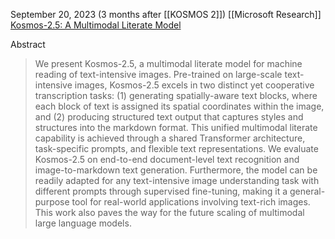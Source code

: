 September 20, 2023 (3 months after [[KOSMOS 2]])
[[Microsoft Research]]
[Kosmos-2.5: A Multimodal Literate Model](https://arxiv.org/abs/2309.11419)

Abstract
> We present Kosmos-2.5, a multimodal literate model for machine reading of text-intensive images. Pre-trained on large-scale text-intensive images, Kosmos-2.5 excels in two distinct yet cooperative transcription tasks: (1) generating spatially-aware text blocks, where each block of text is assigned its spatial coordinates within the image, and (2) producing structured text output that captures styles and structures into the markdown format. This unified multimodal literate capability is achieved through a shared Transformer architecture, task-specific prompts, and flexible text representations. We evaluate Kosmos-2.5 on end-to-end document-level text recognition and image-to-markdown text generation. Furthermore, the model can be readily adapted for any text-intensive image understanding task with different prompts through supervised fine-tuning, making it a general-purpose tool for real-world applications involving text-rich images. This work also paves the way for the future scaling of multimodal large language models.

